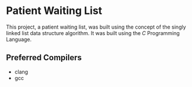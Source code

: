 # Patient Waiting List

This project, a patient waiting list, was built using the concept of the singly  
linked list data structure algorithm. It was built using the _C_ Programming  
Language.

## Preferred Compilers  

* clang
* gcc

